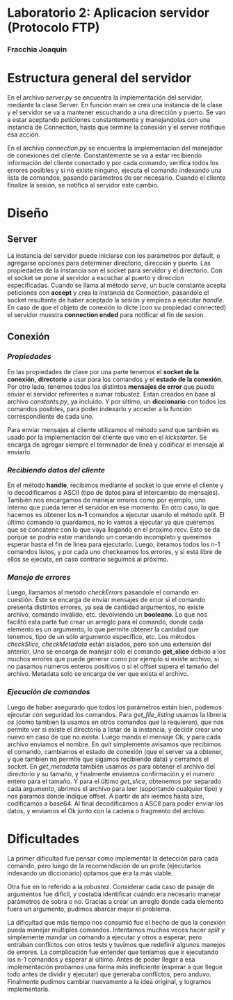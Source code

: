 # Laboratorio 2: Aplicacion servidor (Protocolo FTP)
### Fracchia Joaquin




# Estructura general del servidor

En el archivo *server.py* se encuentra la implementación del servidor, mediante la clase Server. En función main se crea una instancia de la clase y el servidor se va a mantener escuchando a una dirección y puerto. Se van a estar aceptando peticiones constantemente y manejandolas con una instancia de Connection, hasta que termine la conexión y el server notifique esa acción.

En el archivo *connection.py* se encuentra la implementacion del manejador de conexiones del cliente. Constantemente se va a estar recibiendo información del cliente conectado y por cada comando, verifica todos los errores posibles y si no existe ninguno, ejecuta el comando indexando una lista de comandos, pasando parámetros de ser necesario. Cuando el cliente finalize la sesión, se notifica al servidor este cambio.

# Diseño
## Server
La instancia del servidor puede iniciarse con los parametros por default, o agregarse opciones para determinar directorio, dirección y puerto. Las propiedades de la instancia son el socket para servidor y el directorio. Con el socket se pone al servidor a escuchar al puerto y direccion especificadas.
Cuando se llama al método *serve*, un bucle constante acepta peticiones con **accept** y crea la instancia de Connection, pasandole el socket resultante de haber aceptado la sesión y empieza a ejecutar *handle*. En caso de que el objeto de conexión lo dicte (con su propiedad connected) el servidor muestra **connection ended** para notificar el fin de sesion.

## Conexión

### *Propiedades*
En las propiedades de clase por una parte tenemos el **socket de la conexión**, **directorio** a usar para los comandos y el **estado de la conexión**.
Por otro lado, tenemos todos los distintos **mensajes de error** que puede enviar el servidor referentes a sumar robustez. Estan creados en base al archivo *constants.py*, ya incluido.
Y por último, un **diccionario** con todos los comandos posibles, para poder indexarlo y acceder a la función correspondiente de cada uno.

Para enviar mensajes al cliente utilizamos el método *send* que también es usado por la implementación del cliente que vino en el *kickstarter*. Se encarga de agregar siempre el terminador de linea y codificar el mensaje al enviarlo.

### *Recibiendo datos del cliente*
En el método **handle**, recibimos mediante el socket lo que envie el cliente y lo decodificamos a ASCII (tipo de datos para el intercambio de mensajes).
También nos encargamos de manejar errores como por ejemplo, uno interno que pueda tener el servidor en ese momento.
En otro caso, lo que hacemos es obtener los **n-1** comandos a ejecutar usando el método *split*. El último comando lo guardamos, no lo vamos a ejecutar ya que queremos que se concatene con lo que vaya llegando en el proximo recv. Esto se da porque se podria estar mandando un comando incompleto y queremos esperar hasta el fin de linea para ejecutarlo.
Luego, iteramos todos los n-1 comandos listos, y por cada uno checkeamos los errores, y si está libre de ellos se ejecuta, en caso contrario seguimos al próximo.

### *Manejo de errores*
Luego, llamamos al metodo *checkErrors* pasandole el comando en cuestión. Éste se encarga de enviar mensajes de error si el comando presenta distintos errores, ya sea de cantidad argumentos, no existe archivo, comando inválido, etc. devolviendo un **booleano**. Lo que nos facilitó esta parte fue crear un arreglo para el comando, donde cada elemento es un argumento, lo que permite obtener la cantidad que tenemos, tipo de un sólo argumento específico, etc.
Los métodos *checkSlice, checkMetadata* están aislados, pero son una extension del anterior. Uno se encarga de manejar sólo el comando **get_slice** debido a los muchos errores que puede generar como por ejemplo si existe archivo, si no pasamos numeros enteros positivos o si el offset supera el tamaño del archivo. Metadata solo se encarga de ver que exista el archivo.

### *Ejecución de comandos*
Luego de haber asegurado que todos los parámetros están bien, podemos ejecutar con seguridad los comandos.
Para *get_file_listing* usamos la libreria *os* (como tambien la usamos en otros comandos que la requieren), que nos permite ver si existe el directorio a listar de la instancia, y decidir crear uno nuevo en caso de que no exista. Luego manda el mensaje Ok, y para cada archivo enviamos el nombre.
En *quit* simplemente avisamos que recibimos el comando, cambiamos el estado de conexión (que el server va a obtener, y que tambien no permite que sigamos recibiendo data) y cerramos el socket.
En *get_metadata* también usamos *os* para obtener el archivo del directorio y su tamaño, y finalmente enviamos confirmación y el numero entero para el tamaño.
Y para el último *get_slice*, obtenemos por separado cada argumento,  abrimos el archivo para leer (soportando cualquier tipo) y nos paramos donde indique offset. A partir de ahi leemos hasta size, codificamos a base64. Al final decodificamos a ASCII para poder enviar los datos, y enviamos el Ok junto con la cadena o fragmento del archivo.

# Dificultades
La primer dificultad fue pensar como implementar la detección para cada comando, pero luego de la recomendación de un profe (ejecutarlos indexando un diccionario) optamos que era la más viable.

Otra fue en lo referido a la robustez. Considerar cada caso de pasaje de argumentos fue dificil, y costaba identificar cuándo era necesario manejar parámetros de sobra o no. Gracias a crear un arreglo donde cada elemento fuera un argumento, pudimos abarcar mejor el problema.

La dificultad que más tiempo nos consumió fue el hecho de que la conexión pueda manejar múltiples comandos. Intentamos muchas veces hacer *split* y simplemente mandar un comando a ejecutar y otros a esperar, pero entraban conflictos con otros tests y tuvimos que redefinir algunos manejos de errores. La complicación fue entender que teníamos que ir ejecutando los n-1 comandos y esperar al último. Antes de poder llegar a esa implementación probamos una forma más ineficiente (esperar a que llegue todo antes de dividir y ejecutar) que generaba conflictos, pero anduvo.
Finalmente pudimos cambiar nuevamente a la idea original, y logramos implementarla.
